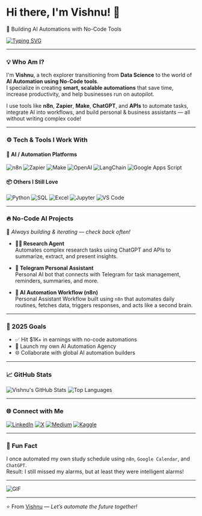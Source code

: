 # Hi there, I'm Vishnu! 👋  
🚀 Building AI Automations with No-Code Tools  

[![Typing SVG](https://readme-typing-svg.herokuapp.com?font=Fira+Code&size=25&duration=4000&pause=1000&color=00FF00&width=550&lines=No-Code+AI+Automation+Builder;AI+Tools+Explorer+%26+Workflow+Hacker;Learning+Out+Loud+%F0%9F%93%9A;Building+AI+Automations+with+n8n,+Zapier+%26+Make)](https://git.io/typing-svg)

---

### 💡 Who Am I?

I'm **Vishnu**, a tech explorer transitioning from **Data Science** to the world of **AI Automation using No-Code tools**.  
I specialize in creating **smart, scalable automations** that save time, increase productivity, and help businesses run on autopilot.

I use tools like **n8n**, **Zapier**, **Make**, **ChatGPT**, and **APIs** to automate tasks, integrate AI into workflows, and build personal & business assistants — all without writing complex code!

---

### ⚙️ Tech & Tools I Work With

#### 🧠 AI / Automation Platforms
![n8n](https://img.shields.io/badge/n8n-E87C09?style=for-the-badge&logo=n8n&logoColor=white)
![Zapier](https://img.shields.io/badge/Zapier-FF4A00?style=for-the-badge&logo=zapier&logoColor=white)
![Make](https://img.shields.io/badge/Make-3B4EFF?style=for-the-badge&logo=make&logoColor=white)
![OpenAI](https://img.shields.io/badge/OpenAI-412991?style=for-the-badge&logo=openai&logoColor=white)
![LangChain](https://img.shields.io/badge/LangChain-000000?style=for-the-badge)
![Google Apps Script](https://img.shields.io/badge/Google%20Apps%20Script-4285F4?style=for-the-badge&logo=google&logoColor=white)

#### 📦 Others I Still Love
![Python](https://img.shields.io/badge/Python-3776AB?style=for-the-badge&logo=python&logoColor=white)
![SQL](https://img.shields.io/badge/SQL-336791?style=for-the-badge&logo=postgresql&logoColor=white)
![Excel](https://img.shields.io/badge/Excel-217346?style=for-the-badge&logo=microsoft-excel&logoColor=white)
![Jupyter](https://img.shields.io/badge/Jupyter-F37626?style=for-the-badge&logo=jupyter&logoColor=white)
![VS Code](https://img.shields.io/badge/VS_Code-007ACC?style=for-the-badge&logo=visual-studio-code&logoColor=white)

---

### 🔥 No-Code AI Projects

🚧 *Always building & iterating — check back often!*

- **🕵️‍♂️ Research Agent**  
  Automates complex research tasks using ChatGPT and APIs to summarize, extract, and present insights.

- **🤖 Telegram Personal Assistant**  
  Personal AI bot that connects with Telegram for task management, reminders, summaries, and more.

- **🔁 AI Automation Workflow (n8n)**  
  Personal Assistant Workflow built using `n8n` that automates daily routines, fetches data, triggers responses, and acts like a second brain.

---

### 🎯 2025 Goals

- ✅ Hit $1K+ in earnings with no-code automations  
- 🚀 Launch my own AI Automation Agency  
- 🌐 Collaborate with global AI automation builders  

---

### 📈 GitHub Stats

![Vishnu's GitHub Stats](https://github-readme-stats.vercel.app/api?username=vishnupyt&show_icons=true&theme=radical)
![Top Languages](https://github-readme-stats.vercel.app/api/top-langs/?username=vishnupyt&layout=compact&theme=radical)

---

### 🌐 Connect with Me

[![LinkedIn](https://img.shields.io/badge/LinkedIn-0077B5?style=for-the-badge&logo=linkedin&logoColor=white)](https://www.linkedin.com/in/s-r-vishnu-ba46b025b/)
[![X](https://img.shields.io/badge/X-000000?style=for-the-badge&logo=x&logoColor=white)](https://x.com/aiml_vis)
[![Medium](https://img.shields.io/badge/Medium-12100E?style=for-the-badge&logo=medium&logoColor=white)](https://medium.com/@vishnusr023)
[![Kaggle](https://img.shields.io/badge/Kaggle-20BEFF?style=for-the-badge&logo=kaggle&logoColor=white)](https://www.kaggle.com/vishnusr04)

---

### 🤖 Fun Fact
I once automated my own study schedule using `n8n`, `Google Calendar`, and `ChatGPT`.  
Result: I still missed my alarms, but at least they were intelligent alarms!

---

![GIF](https://media.giphy.com/media/L1R1tvI9svkIWwpVYr/giphy.gif)

---

⭐️ From [Vishnu](https://github.com/vishnupyt) — *Let’s automate the future together!*

